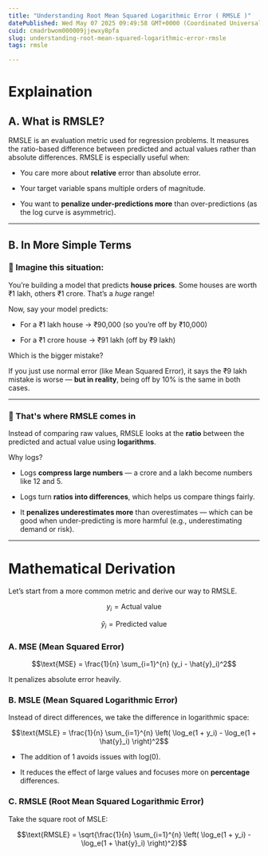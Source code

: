 ```yaml
---
title: "Understanding Root Mean Squared Logarithmic Error ( RMSLE )"
datePublished: Wed May 07 2025 09:49:58 GMT+0000 (Coordinated Universal Time)
cuid: cmadrbwom000009jjewxy8pfa
slug: understanding-root-mean-squared-logarithmic-error-rmsle
tags: rmsle

---
```


# Explaination

## A. What is RMSLE?

RMSLE is an evaluation metric used for regression problems. It measures the ratio-based difference between predicted and actual values rather than absolute differences. RMSLE is especially useful when:

* You care more about **relative** error than absolute error.
    
* Your target variable spans multiple orders of magnitude.
    
* You want to **penalize under-predictions more** than over-predictions (as the log curve is asymmetric).
    

---

## B. In More Simple Terms

### 🧠 Imagine this situation:

You’re building a model that predicts **house prices**. Some houses are worth ₹1 lakh, others ₹1 crore. That’s a *huge* range!

Now, say your model predicts:

* For a ₹1 lakh house → ₹90,000 (so you’re off by ₹10,000)
    
* For a ₹1 crore house → ₹91 lakh (off by ₹9 lakh)
    

Which is the bigger mistake?

If you just use normal error (like Mean Squared Error), it says the ₹9 lakh mistake is worse — **but in reality**, being off by 10% is the same in both cases.

---

### 📏 That's where RMSLE comes in

Instead of comparing raw values, RMSLE looks at the **ratio** between the predicted and actual value using **logarithms**.

Why logs?

* Logs **compress large numbers** — a crore and a lakh become numbers like 12 and 5.
    
* Logs turn **ratios into differences**, which helps us compare things fairly.
    
* It **penalizes underestimates more** than overestimates — which can be good when under-predicting is more harmful (e.g., underestimating demand or risk).
    

---

# **Mathematical Derivation**

Let’s start from a more common metric and derive our way to RMSLE.

$$y_i = \text{Actual value} $$

 $$\hat{y}_i = \text{Predicted value}$$

### **A. MSE (Mean Squared Error)**

$$\text{MSE} = \frac{1}{n} \sum_{i=1}^{n} (y_i - \hat{y}_i)^2$$

It penalizes absolute error heavily.

### **B. MSLE (Mean Squared Logarithmic Error)**

Instead of direct differences, we take the difference in logarithmic space:

$$\text{MSLE} = \frac{1}{n} \sum_{i=1}^{n} \left( \log_e(1 + y_i) - \log_e(1 + \hat{y}_i) \right)^2$$

* The addition of 1 avoids issues with log(0).
    
* It reduces the effect of large values and focuses more on **percentage** differences.
    

### **C. RMSLE (Root Mean Squared Logarithmic Error)**

Take the square root of MSLE:

$$\text{RMSLE} = \sqrt{\frac{1}{n} \sum_{i=1}^{n} \left( \log_e(1 + y_i) - \log_e(1 + \hat{y}_i) \right)^2}$$